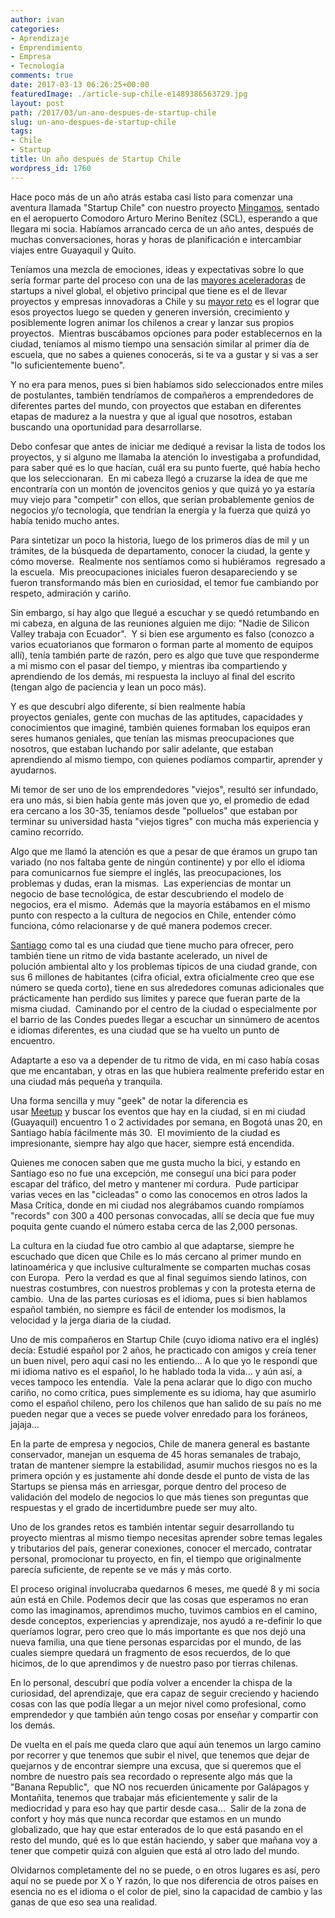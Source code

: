 ```yaml
---
author: ivan
categories:
- Aprendizaje
- Emprendimiento
- Empresa
- Tecnología
comments: true
date: 2017-03-13 06:26:25+00:00
featuredImage: ./article-sup-chile-e1489386563729.jpg
layout: post
path: /2017/03/un-ano-despues-de-startup-chile
slug: un-ano-despues-de-startup-chile
tags:
- Chile
- Startup
title: Un año después de Startup Chile
wordpress_id: 1760
---
```


Hace poco más de un año atrás estaba casi listo para comenzar una aventura llamada "Startup Chile" con nuestro proyecto [Mingamos](https://mingamos.com), sentado en el aeropuerto Comodoro Arturo Merino Benítez (SCL), esperando a que llegara mi socia. Habíamos arrancado cerca de un año antes, después de muchas conversaciones, horas y horas de planificación e intercambiar viajes entre Guayaquil y Quito.

Teníamos una mezcla de emociones, ideas y expectativas sobre lo que sería formar parte del proceso con una de las [mayores aceleradoras](https://pyme.emol.com/3799/start-up-chile-mayores-aceleradoras/) de startups a nivel global, el objetivo principal que tiene es el de llevar proyectos y empresas innovadoras a Chile y su [mayor reto](https://www.latercera.com/noticia/la-lucha-de-start-up-chile-por-retener-el-talento-en-el-pais/) es el lograr que esos proyectos luego se queden y generen inversión, crecimiento y posiblemente logren animar los chilenos a crear y lanzar sus propios proyectos.  Mientras buscábamos opciones para poder establecernos en la ciudad, teníamos al mismo tiempo una sensación similar al primer día de escuela, que no sabes a quienes conocerás, si te va a gustar y si vas a ser "lo suficientemente bueno".

Y no era para menos, pues si bien habíamos sido seleccionados entre miles de postulantes, también tendríamos de compañeros a emprendedores de diferentes partes del mundo, con proyectos que estaban en diferentes etapas de madurez a la nuestra y que al igual que nosotros, estaban buscando una oportunidad para desarrollarse.

Debo confesar que antes de iniciar me dediqué a revisar la lista de todos los proyectos, y si alguno me llamaba la atención lo investigaba a profundidad, para saber qué es lo que hacían, cuál era su punto fuerte, qué había hecho que los seleccionaran.  En mi cabeza llegó a cruzarse la idea de que me encontraría con un montón de jovencitos genios y que quizá yo ya estaría muy viejo para "competir" con ellos, que serían probablemente genios de negocios y/o tecnología, que tendrían la energía y la fuerza que quizá yo había tenido mucho antes.

Para sintetizar un poco la historia, luego de los primeros días de mil y un trámites, de la búsqueda de departamento, conocer la ciudad, la gente y cómo moverse.  Realmente nos sentíamos como si hubiéramos  regresado a la escuela.  Mis preocupaciones iniciales fueron desapareciendo y se fueron transformando más bien en curiosidad, el temor fue cambiando por respeto, admiración y cariño.

Sin embargo, sí hay algo que llegué a escuchar y se quedó retumbando en mi cabeza, en alguna de las reuniones alguien me dijo: "Nadie de Silicon Valley trabaja con Ecuador".  Y si bien ese argumento es falso (conozco a varios ecuatorianos que formaron o forman parte al momento de equipos allí), tenía también parte de razón, pero es algo que tuve que responderme a mi mismo con el pasar del tiempo, y mientras iba compartiendo y aprendiendo de los demás, mi respuesta la incluyo al final del escrito (tengan algo de paciencia y lean un poco más).

Y es que descubrí algo diferente, sí bien realmente había proyectos geniales, gente con muchas de las aptitudes, capacidades y conocimientos que imaginé, también quienes formaban los equipos eran seres humanos geniales, que tenían las mismas preocupaciones que nosotros, que estaban luchando por salir adelante, que estaban aprendiendo al mismo tiempo, con quienes podíamos compartir, aprender y ayudarnos.

Mi temor de ser uno de los emprendedores "viejos", resultó ser infundado, era uno más, si bien había gente más joven que yo, el promedio de edad era cercano a los 30-35, teníamos desde "polluelos" que estaban por terminar su universidad hasta "viejos tigres" con mucha más experiencia y camino recorrido.

Algo que me llamó la atención es que a pesar de que éramos un grupo tan variado (no nos faltaba gente de ningún continente) y por ello el idioma para comunicarnos fue siempre el inglés, las preocupaciones, los problemas y dudas, eran la mismas.  Las experiencias de montar un negocio de base tecnológica, de estar descubriendo el modelo de negocios, era el mismo.  Además que la mayoría estábamos en el mismo punto con respecto a la cultura de negocios en Chile, entender cómo funciona, cómo relacionarse y de qué manera podemos crecer.

[Santiago](https://es.wikipedia.org/wiki/Santiago_de_Chile) como tal es una ciudad que tiene mucho para ofrecer, pero también tiene un ritmo de vida bastante acelerado, un nivel de polución ambiental alto y los problemas típicos de una ciudad grande, con sus 6 millones de habitantes (cifra oficial, extra oficialmente creo que ese número se queda corto), tiene en sus alrededores comunas adicionales que prácticamente han perdido sus límites y parece que fueran parte de la misma ciudad.  Caminando por el centro de la ciudad o especialmente por el barrio de las Condes puedes llegar a escuchar un sinnúmero de acentos e idiomas diferentes, es una ciudad que se ha vuelto un punto de encuentro.

Adaptarte a eso va a depender de tu ritmo de vida, en mi caso había cosas que me encantaban, y otras en las que hubiera realmente preferido estar en una ciudad más pequeña y tranquila.

Una forma sencilla y muy "geek" de notar la diferencia es usar [Meetup](https://www.meetup.com) y buscar los eventos que hay en la ciudad, si en mi ciudad (Guayaquil) encuentro 1 o 2 actividades por semana, en Bogotá unas 20, en Santiago había fácilmente más 30.  El movimiento de la ciudad es impresionante, siempre hay algo que hacer, siempre está encendida.

Quienes me conocen saben que me gusta mucho la bici, y estando en Santiago eso no fue una excepción, me conseguí una bici para poder escapar del tráfico, del metro y mantener mi cordura.  Pude participar varias veces en las "cicleadas" o como las conocemos en otros lados la Masa Crítica, donde en mi ciudad nos alegrábamos cuando rompíamos "records" con 300 a 400 personas convocadas, allí se decía que fue muy poquita gente cuando el número estaba cerca de las 2,000 personas.

La cultura en la ciudad fue otro cambio al que adaptarse, siempre he escuchado que dicen que Chile es lo más cercano al primer mundo en latinoamérica y que inclusive culturalmente se comparten muchas cosas con Europa.  Pero la verdad es que al final seguimos siendo latinos, con nuestras costumbres, con nuestros problemas y con la protesta eterna de cambio.  Una de las partes curiosas es el idioma, pues si bien hablamos español también, no siempre es fácil de entender los modismos, la velocidad y la jerga diaria de la ciudad.

Uno de mis compañeros en Startup Chile (cuyo idioma nativo era el inglés) decía: Estudié español por 2 años, he practicado con amigos y creía tener un buen nivel, pero aquí casi no les entiendo... A lo que yo le respondí que mi idioma nativo es el español, lo he hablado toda la vida... y aún así, a veces tampoco les entendía.  Vale la pena aclarar que lo digo con mucho cariño, no como crítica, pues simplemente es su idioma, hay que asumirlo como el español chileno, pero los chilenos que han salido de su país no me pueden negar que a veces se puede volver enredado para los foráneos, jajaja...

En la parte de empresa y negocios, Chile de manera general es bastante conservador, manejan un esquema de 45 horas semanales de trabajo, tratan de mantener siempre la estabilidad, asumir muchos riesgos no es la primera opción y es justamente ahí donde desde el punto de vista de las Startups se piensa más en arriesgar, porque dentro del proceso de validación del modelo de negocios lo que más tienes son preguntas que respuestas y el grado de incertidumbre puede ser muy alto.

Uno de los grandes retos es también intentar seguir desarrollando tu proyecto mientras al mismo tiempo necesitas aprender sobre temas legales y tributarios del país, generar conexiones, conocer el mercado, contratar personal, promocionar tu proyecto, en fin, el tiempo que originalmente parecía suficiente, de repente se ve más y más corto.

El proceso original involucraba quedarnos 6 meses, me quedé 8 y mi socia aún está en Chile. Podemos decir que las cosas que esperamos no eran como las imaginamos, aprendimos mucho, tuvimos cambios en el camino, desde conceptos, experiencias y aprendizaje, nos ayudó a re-definir lo que queríamos lograr, pero creo que lo más importante es que nos dejó una nueva familia, una que tiene personas esparcidas por el mundo, de las cuales siempre quedará un fragmento de esos recuerdos, de lo que hicimos, de lo que aprendimos y de nuestro paso por tierras chilenas.

En lo personal, descubrí que podía volver a encender la chispa de la curiosidad, del aprendizaje, que era capaz de seguir creciendo y haciendo cosas con las que podía llegar a un mejor nivel como profesional, como emprendedor y que también aún tengo cosas por enseñar y compartir con los demás.

De vuelta en el país me queda claro que aquí aún tenemos un largo camino por recorrer y que tenemos que subir el nivel, que tenemos que dejar de quejarnos y de encontrar siempre una excusa, que si queremos que el nombre de nuestro país sea recordado o represente algo más que la "Banana Republic",  que NO nos recuerden únicamente por Galápagos y Montañita, tenemos que trabajar más eficientemente y salir de la mediocridad y para eso hay que partir desde casa...  Salir de la zona de confort y hoy más que nunca recordar que estamos en un mundo globalizado, que hay que estar enterados de lo que está pasando en el resto del mundo, qué es lo que están haciendo, y saber que mañana voy a tener que competir quizá con alguien que está al otro lado del mundo.

Olvidarnos completamente del no se puede, o en otros lugares es así, pero aquí no se puede por X o Y razón, lo que nos diferencia de otros países en esencia no es el idioma o el color de piel, sino la capacidad de cambio y las ganas de que eso sea una realidad.
